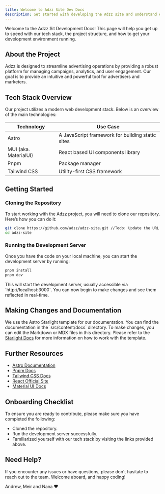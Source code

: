 ```yaml
---
title: Welcome to Adzz Site Dev Docs
description: Get started with developing the Adzz site and understand our tech stack.
---
```


<!-- # Welcome to Adzz Development -->

Welcome to the Adzz Sit Development Docs!
This page will help you get up to speed with our tech stack, the project structure, and how to get your development environment running.

## About the Project

Adzz is designed to streamline advertising operations by providing a robust platform for managing campaigns, analytics, and user engagement.
Our goal is to provide an intuitive and powerful tool for advertisers and marketers.

## Tech Stack Overview

Our project utilizes a modern web development stack. Below is an overview of the main technologies:

| Technology            | Use Case                                         |
| --------------------- | ------------------------------------------------ |
| Astro                 | A JavaScript framework for building static sites |
| MUI (aka. MaterialUI) | React based UI components library                |
| Pnpm                  | Package manager                                  |
| Tailwind CSS          | Utility-first CSS framework                      |

## Getting Started

### Cloning the Repository

To start working with the Adzz project, you will need to clone our repository. Here’s how you can do it:

```bash
git clone https://github.com/adzz/adzz-site.git //Todo: Update the URL
cd adzz-site
```

### Running the Development Server

Once you have the code on your local machine, you can start the development server by running:

```bash
pnpm install
pnpm dev
```

This will start the development server, usually accessible via \`http://localhost:3000\`. You can now begin to make changes and see them reflected in real-time.

## Making Changes and Documentation

We use the Astro Starlight template for our documentation. You can find the documentation in the \`src/content/docs\` directory. To make changes, you can edit the Markdown or MDX files in this directory.
Please refer to the [Starlight Docs](https://starlight.astro.build/) for more information on how to work with the template.

## Further Resources

- [Astro Documentation](https://astro.build/docs)
- [Pnpm Docs](https://pnpm.io/)
- [Tailwind CSS Docs](https://tailwindcss.com/docs)
- [React Official Site](https://reactjs.org/)
- [Material UI Docs](https://mui.com/)

## Onboarding Checklist

To ensure you are ready to contribute, please make sure you have completed the following:

- Cloned the repository.
- Run the development server successfully.
- Familiarized yourself with our tech stack by visiting the links provided above.

## Need Help?

If you encounter any issues or have questions, please don't hasitate to reach out to the team.
Welcome aboard, and happy coding!

Andrew, Meir and Nana ❤️
